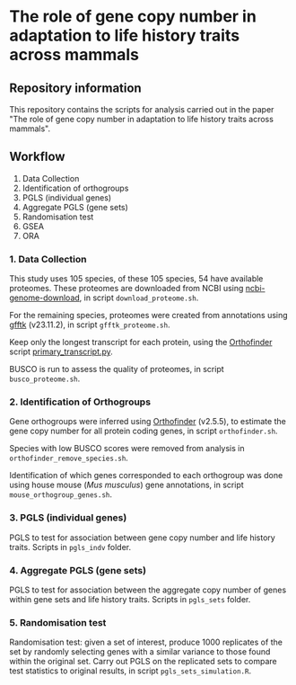 # The role of gene copy number in adaptation to life history traits across mammals 

## Repository information

This repository contains the scripts for analysis carried out in the paper "The role of gene copy number in adaptation to life history traits across mammals".

## Workflow

1. Data Collection
2. Identification of orthogroups
3. PGLS (individual genes)
4. Aggregate PGLS (gene sets)
5. Randomisation test
9. GSEA
10. ORA

### 1. Data Collection
This study uses 105 species, of these 105 species, 54 have available proteomes. These proteomes are downloaded from NCBI using [ncbi-genome-download](https://github.com/kblin/ncbi-genome-download), in script ```download_proteome.sh```.

For the remaining species, proteomes were created from annotations using [gfftk](https://github.com/nextgenusfs/gfftk/tree/main) (v23.11.2), in script ```gfftk_proteome.sh```.

Keep only the longest transcript for each protein, using the [Orthofinder](https://github.com/davidemms/OrthoFinder) script [primary_transcript.py](https://github.com/davidemms/OrthoFinder/blob/master/tools/primary_transcript.py).

BUSCO is run to assess the quality of proteomes, in script ```busco_proteome.sh```.

### 2. Identification of Orthogroups
Gene orthogroups were inferred using [Orthofinder](https://github.com/davidemms/OrthoFinder) (v2.5.5)​, to estimate the gene copy number for all protein coding genes, in script ```orthofinder.sh```.

Species with low BUSCO scores were removed from analysis in ```orthofinder_remove_species.sh```.

Identification of which genes corresponded to each orthogroup was done using house mouse (*Mus musculus*) gene annotations, in script ```mouse_orthogroup_genes.sh```.

### 3. PGLS (individual genes)
PGLS to test for association between gene copy number and life history traits. Scripts in ```pgls_indv``` folder.

### 4. Aggregate PGLS (gene sets)
PGLS to test for association between the aggregate copy number of genes within gene sets and life history traits. Scripts in ```pgls_sets``` folder.

### 5. Randomisation test
Randomisation test: given a set of interest, produce 1000 replicates of the set by randomly selecting genes with a similar variance to those found within the original set. Carry out PGLS on the replicated sets to compare test statistics to original results, in script ```pgls_sets_simulation.R```.
